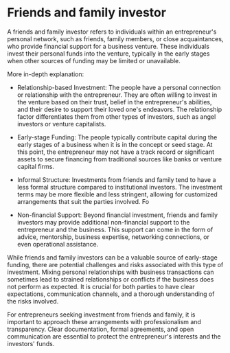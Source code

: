 # Friends and family investor

A friends and family investor refers to individuals within an entrepreneur's personal network, such as friends, family members, or close acquaintances, who provide financial support for a business venture. These individuals invest their personal funds into the venture, typically in the early stages when other sources of funding may be limited or unavailable. 

More in-depth explanation:

* Relationship-based Investment: The people have a personal connection or relationship with the entrepreneur. They are often willing to invest in the venture based on their trust, belief in the entrepreneur's abilities, and their desire to support their loved one's endeavors. The relationship factor differentiates them from other types of investors, such as angel investors or venture capitalists.

* Early-stage Funding: The people typically contribute capital during the early stages of a business when it is in the concept or seed stage. At this point, the entrepreneur may not have a track record or significant assets to secure financing from traditional sources like banks or venture capital firms.

* Informal Structure: Investments from friends and family tend to have a less formal structure compared to institutional investors. The investment terms may be more flexible and less stringent, allowing for customized arrangements that suit the parties involved. Fo

* Non-financial Support: Beyond financial investment, friends and family investors may provide additional non-financial support to the entrepreneur and the business. This support can come in the form of advice, mentorship, business expertise, networking connections, or even operational assistance.

While friends and family investors can be a valuable source of early-stage funding, there are potential challenges and risks associated with this type of investment. Mixing personal relationships with business transactions can sometimes lead to strained relationships or conflicts if the business does not perform as expected. It is crucial for both parties to have clear expectations, communication channels, and a thorough understanding of the risks involved.

For entrepreneurs seeking investment from friends and family, it is important to approach these arrangements with professionalism and transparency. Clear documentation, formal agreements, and open communication are essential to protect the entrepreneur's interests and the investors' funds.
